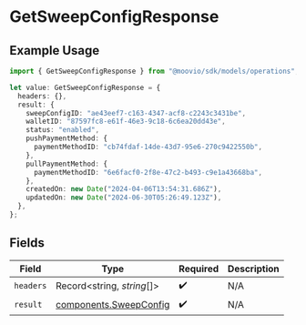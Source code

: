 # GetSweepConfigResponse

## Example Usage

```typescript
import { GetSweepConfigResponse } from "@moovio/sdk/models/operations";

let value: GetSweepConfigResponse = {
  headers: {},
  result: {
    sweepConfigID: "ae43eef7-c163-4347-acf8-c2243c3431be",
    walletID: "87597fc8-e61f-46e3-9c18-6c6ea20dd43e",
    status: "enabled",
    pushPaymentMethod: {
      paymentMethodID: "cb74fdaf-14de-43d7-95e6-270c9422550b",
    },
    pullPaymentMethod: {
      paymentMethodID: "6e6facf0-2f8e-47c2-b493-c9e1a43668ba",
    },
    createdOn: new Date("2024-04-06T13:54:31.686Z"),
    updatedOn: new Date("2024-06-30T05:26:49.123Z"),
  },
};
```

## Fields

| Field                                                            | Type                                                             | Required                                                         | Description                                                      |
| ---------------------------------------------------------------- | ---------------------------------------------------------------- | ---------------------------------------------------------------- | ---------------------------------------------------------------- |
| `headers`                                                        | Record<string, *string*[]>                                       | :heavy_check_mark:                                               | N/A                                                              |
| `result`                                                         | [components.SweepConfig](../../models/components/sweepconfig.md) | :heavy_check_mark:                                               | N/A                                                              |